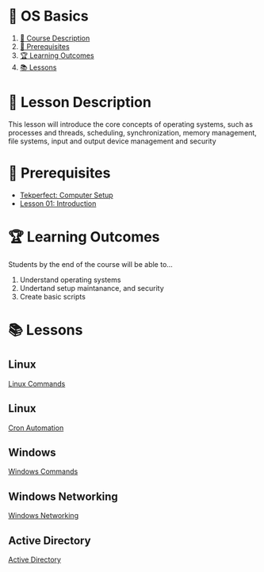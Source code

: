 # **💾 OS Basics**

1. [📝 Course Description](#📝-course-description)
2. [🎯 Prerequisites](#🎯-prerequisites)
3. [🏆 Learning Outcomes](#🏆-learning-outcomes)
4. [📚 Lessons](#📚-lessons)


# 📝 Lesson Description

This lesson will introduce the core concepts of operating systems, such as processes and threads, scheduling, synchronization, memory management, file systems, input and output device management and security

# 🎯 Prerequisites

* [Tekperfect: Computer Setup](/lessons/computer-setup.md)
* [Lesson 01: Introduction](/courses/01-Introduction/home.md)

# 🏆 Learning Outcomes

Students by the end of the course will be able to...

1. Understand operating systems
1. Undertand setup maintanance, and security
1. Create basic scripts

# 📚 Lessons

## Linux

[Linux Commands](/courses/02-Os_Basics/lessons/linux-commands.md)

## Linux

[Cron Automation](/courses/02-Os_Basics/lessons/cron.md)

## Windows

[Windows Commands](/courses/02-Os_Basics/lessons/windows-commands.md)

## Windows Networking

[Windows Networking](/courses/02-Os_Basics/lessons/windows-networking.md)

## Active Directory

[Active Directory](/courses/02-Os_Basics/lessons/active-directory.md)


